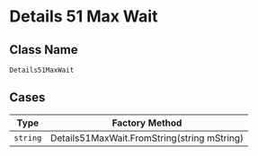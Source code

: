 
# Details 51 Max Wait

## Class Name

`Details51MaxWait`

## Cases

| Type | Factory Method |
|  --- | --- |
| `string` | Details51MaxWait.FromString(string mString) |

